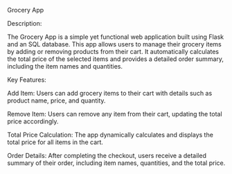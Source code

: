 Grocery App


Description:

The Grocery App is a simple yet functional web application built using Flask and an SQL database. This app allows users to manage their grocery items by adding or removing products from their cart. It automatically calculates the total price of the selected items and provides a detailed order summary, including the item names and quantities.

Key Features:

Add Item:
Users can add grocery items to their cart with details such as product name, price, and quantity.

Remove Item:
Users can remove any item from their cart, updating the total price accordingly.

Total Price Calculation:
The app dynamically calculates and displays the total price for all items in the cart.

Order Details:
After completing the checkout, users receive a detailed summary of their order, including item names, quantities, and the total price.
